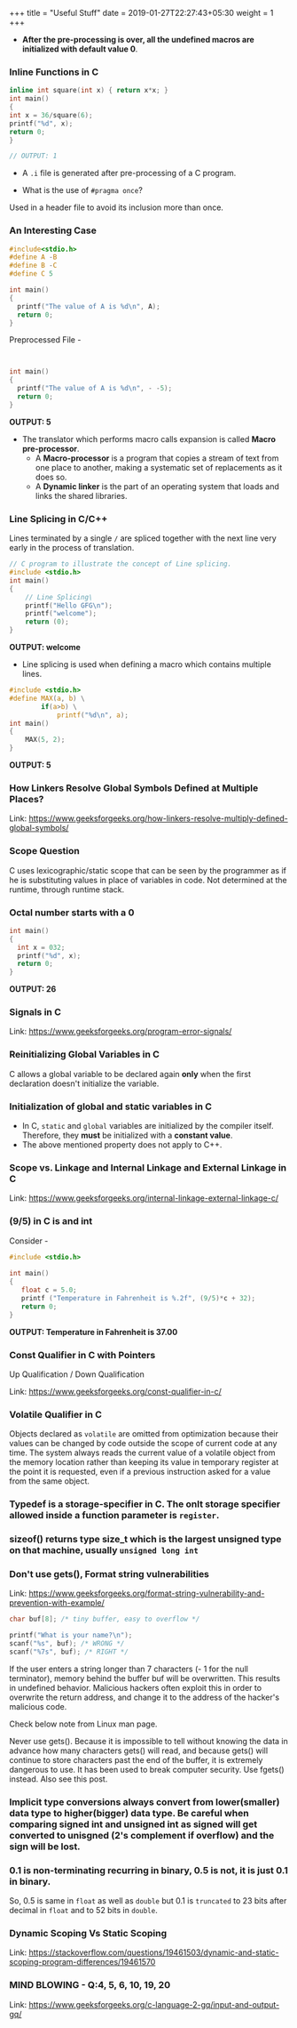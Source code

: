 +++
title = "Useful Stuff"
date =  2019-01-27T22:27:43+05:30
weight = 1
+++

- **After the pre-processing is over, all the undefined macros are initialized with default value 0**.

### Inline Functions in C

```c
inline int square(int x) { return x*x; } 
int main() 
{ 
int x = 36/square(6); 
printf("%d", x); 
return 0; 
} 

// OUTPUT: 1 
```
- A `.i` file is generated after pre-processing of a C program.

- What is the use of `#pragma once`?

Used in a header file to avoid its inclusion more than once.

### An Interesting Case

```c
#include<stdio.h>
#define A -B
#define B -C
#define C 5

int main()
{
  printf("The value of A is %d\n", A); 
  return 0;
} 
```

Preprocessed File - 

```c


int main()
{
  printf("The value of A is %d\n", - -5);
  return 0;
}

```

**OUTPUT: 5**

-   The translator which performs macro calls expansion is called **Macro pre-processor**.
	- A **Macro-processor** is a program that copies a stream of text from one place to another, making a systematic set of replacements as it does so.
	- A **Dynamic linker** is the part of an operating system that loads and links the shared libraries.

### Line Splicing in C/C++

Lines terminated by a single `/` are spliced together with the next line very early in the process of translation.

```c
// C program to illustrate the concept of Line splicing. 
#include <stdio.h> 
int main() 
{ 
	// Line Splicing\ 
	printf("Hello GFG\n"); 
	printf("welcome"); 
	return (0); 
} 

```
**OUTPUT: welcome**

- Line splicing is used when defining a  macro which contains multiple lines.

```c
#include <stdio.h> 
#define MAX(a, b) \
		if(a>b) \
			printf("%d\n", a);
int main() 
{ 
	MAX(5, 2);
} 
```

**OUTPUT: 5**

### How Linkers Resolve Global Symbols Defined at Multiple Places?

Link: https://www.geeksforgeeks.org/how-linkers-resolve-multiply-defined-global-symbols/

### Scope Question
C uses lexicographic/static scope that can be seen by the programmer as if he is substituting values in place of variables in code. Not determined at the runtime, through runtime stack.

### Octal number starts with a 0

```c
int main()
{
  int x = 032;
  printf("%d", x);
  return 0;
}
```
**OUTPUT: 26**

### Signals in C
Link: https://www.geeksforgeeks.org/program-error-signals/

### Reinitializing Global Variables in C
C allows a global variable to be declared again **only** when the first declaration doesn't initialize the variable.

### Initialization of global and static variables in C
- In C, `static` and `global` variables are initialized by the compiler itself. Therefore, they **must** be initialized with a **constant value**.
- The above mentioned property does not apply to C++.

### Scope vs. Linkage and Internal Linkage and External Linkage in C

Link: https://www.geeksforgeeks.org/internal-linkage-external-linkage-c/

### (9/5) in C is and int
Consider - 

```c
#include <stdio.h>
 
int main()
{
   float c = 5.0;
   printf ("Temperature in Fahrenheit is %.2f", (9/5)*c + 32);
   return 0;
}
```

**OUTPUT: Temperature in Fahrenheit is 37.00**

### Const Qualifier in C with Pointers

Up Qualification / Down Qualification

Link: https://www.geeksforgeeks.org/const-qualifier-in-c/

### Volatile Qualifier in C

Objects declared as `volatile` are omitted from optimization because their values can be changed by code outside the scope of current code at any time. The system always reads the current value of a volatile object from the memory location rather than keeping its value in temporary register at the point it is requested, even if a previous instruction asked for a value from the same object.

### Typedef is a storage-specifier in C. The onlt storage specifier allowed inside a function parameter is `register`.

### sizeof() returns type size_t which is the largest unsigned type on that machine, usually `unsigned long int`

### Don't use gets(), Format string vulnerabilities

Link: https://www.geeksforgeeks.org/format-string-vulnerability-and-prevention-with-example/

```c
char buf[8]; /* tiny buffer, easy to overflow */

printf("What is your name?\n");
scanf("%s", buf); /* WRONG */
scanf("%7s", buf); /* RIGHT */
```

If the user enters a string longer than 7 characters (- 1 for the null terminator), memory behind the buffer buf will be overwritten. This results in undefined behavior. Malicious hackers often exploit this in order to overwrite the return address, and change it to the address of the hacker's malicious code.

Check below note from Linux man page.

Never use gets(). Because it is impossible to tell without knowing the data in advance how many characters gets() will read, and because gets() will continue to store characters past the end of the buffer, it is extremely dangerous to use. It has been used to break computer security. Use fgets() instead. Also see this post.

### Implicit type conversions always convert from lower(smaller) data type to higher(bigger) data type. Be careful when comparing signed int and unsigned int as signed will get converted to unisgned (2's complement if overflow) and the sign will be lost.

### 0.1 is non-terminating recurring in binary, 0.5 is not, it is just 0.1 in binary. 
So, 0.5 is same in `float` as well as `double` but 0.1 is `truncated` to 23 bits after decimal in `float` and to 52 bits in `double`.

### Dynamic Scoping Vs Static Scoping
Link: https://stackoverflow.com/questions/19461503/dynamic-and-static-scoping-program-differences/19461570

### MIND BLOWING - Q:4, 5, 6, 10, 19, 20
Link: https://www.geeksforgeeks.org/c-language-2-gq/input-and-output-gq/